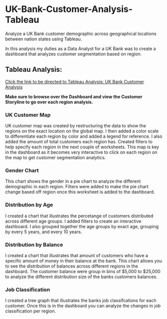 # UK-Bank-Customer-Analysis-Tableau
Analyze a UK Bank customer demographic across geographical locations between nation states using Tableau.

In this analysis my duties as a Data Analyst for a UK Bank was to create a dashboard that analyzes customer segmentation based on region. 

## Tableau Analysis: 
[Click the link to be directed to Tableau Analysis: UK Bank Customer Analysis](https://public.tableau.com/profile/alex2874#!/vizhome/UKBankCustomerSegmentationDashboard_15947975216560/UKBankCustomersDashboard) 

**Make sure to browse over the Dashboard and view the Customer Storyline to go over each region analysis.** 


### UK Customer Map
UK customer map was created by restructuring the data to show the regions on the exact location on the global map. I then added a color scale to differentiate each region by color and added a legend for reference. I also added the amount of total customers each region has. Created filters to help specify each region in the next couple of worksheets. This map is key in the dashboard as it becomes very interactive to click on each region on the map to get customer segmentation analytics. 

### Gender Chart
This chart shows the gender in a pie chart to analyze the different demographic in each region. Filters were added to make the pie chart change based off region once this worksheet is added to the dashboard. 

### Distribution by Age 
I created a chart that illustrates the percetange of customers distributed across different age groups. I added filters to create an interactive dashboard. I also grouped together the age groups by exact age, grouping by every 5 years, and every 10 years. 

### Distribution by Balance
I created a chart that illustrates that amount of customers who have a specific amount of money in their balance at the bank. This chart allows you to see the distribution of balances across different regions in the dashboard. The customer balance were group in bins of $5,000 to $25,000 to analyze the different distribution size of the banks customers balances. 

### Job Classification
I created a tree graph that illustrates the banks job classifcations for each customer. Once this is in the dashboard you can analyze the changes in job classification per region. 
